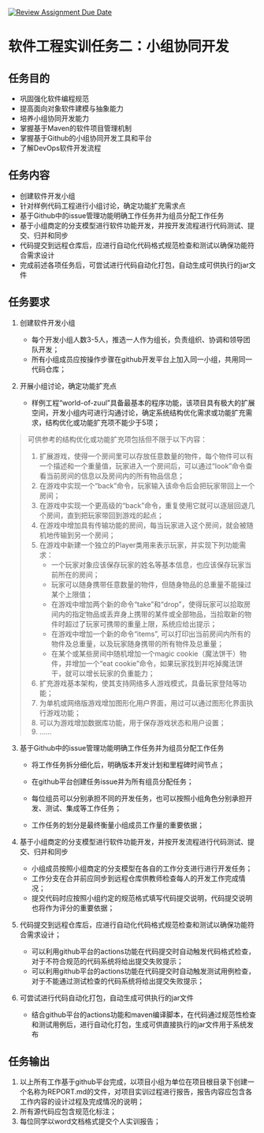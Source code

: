 [![Review Assignment Due Date](https://classroom.github.com/assets/deadline-readme-button-22041afd0340ce965d47ae6ef1cefeee28c7c493a6346c4f15d667ab976d596c.svg)](https://classroom.github.com/a/JSWKa4hr)
# 软件工程实训任务二：小组协同开发

## 任务目的
* 巩固强化软件编程规范
* 提高面向对象软件建模与抽象能力
* 培养小组协同开发能力
* 掌握基于Maven的软件项目管理机制
* 掌握基于Github的小组协同开发工具和平台
* 了解DevOps软件开发流程

## 任务内容
* 创建软件开发小组
* 针对样例代码工程进行小组讨论，确定功能扩充需求点
* 基于Github中的issue管理功能明确工作任务并为组员分配工作任务
* 基于小组商定的分支模型进行软件功能开发，并按开发流程进行代码测试、提交、归并和同步
* 代码提交到远程仓库后，应进行自动化代码格式规范检查和测试以确保功能符合需求设计
* 完成前述各项任务后，可尝试进行代码自动化打包，自动生成可供执行的jar文件

## 任务要求
1. 创建软件开发小组
    * 每个开发小组人数3-5人，推选一人作为组长，负责组织、协调和领导团队开发；
    * 所有小组成员应按操作步骤在github开发平台上加入同一小组，共用同一代码仓库；
    
2. 开展小组讨论，确定功能扩充点
    * 样例工程“world-of-zuul”具备最基本的程序功能，该项目具有极大的扩展空间，开发小组内可进行沟通讨论，确定系统结构优化需求或功能扩充需求，结构优化或功能扩充项不能少于5项；

> 可供参考的结构优化或功能扩充项包括但不限于以下内容：
>
> 1. 扩展游戏，使得一个房间里可以存放任意数量的物件，每个物件可以有一个描述和一个重量值，玩家进入一个房间后，可以通过“look”命令查看当前房间的信息以及房间内的所有物品信息；
> 2. 在游戏中实现一个“back”命令，玩家输入该命令后会把玩家带回上一个房间；
> 3. 在游戏中实现一个更高级的“back”命令，重复使用它就可以逐层回退几个房间，直到把玩家带回到游戏的起点；
> 4. 在游戏中增加具有传输功能的房间，每当玩家进入这个房间，就会被随机地传输到另一个房间；
> 5. 在游戏中新建一个独立的Player类用来表示玩家，并实现下列功能需求：
>    * 一个玩家对象应该保存玩家的姓名等基本信息，也应该保存玩家当前所在的房间；
>    * 玩家可以随身携带任意数量的物件，但随身物品的总重量不能操过某个上限值；
>    * 在游戏中增加两个新的命令“take”和“drop”，使得玩家可以拾取房间内的指定物品或丢弃身上携带的某件或全部物品，当拾取新的物件时超过了玩家可携带的重量上限，系统应给出提示；
>    * 在游戏中增加一个新的命令“items”, 可以打印出当前房间内所有的物件及总重量，以及玩家随身携带的所有物件及总重量；
>    * 在某个或某些房间中随机增加一个magic cookie（魔法饼干）物件，并增加一个“eat cookie”命令，如果玩家找到并吃掉魔法饼干，就可以增长玩家的负重能力；
> 6. 扩充游戏基本架构，使其支持网络多人游戏模式，具备玩家登陆等功能；
> 7. 为单机或网络版游戏增加图形化用户界面，用过可以通过图形化界面执行游戏功能；
> 8. 可以为游戏增加数据库功能，用于保存游戏状态和用户设置；
> 9. ......

3. 基于Github中的issue管理功能明确工作任务并为组员分配工作任务
    * 将工作任务拆分细化后，明确版本开发计划和里程碑时间节点；
    
    * 在github平台创建任务issue并为所有组员分配任务；
    
    * 每位组员可以分别承担不同的开发任务，也可以按照小组角色分别承担开发、测试、集成等工作任务；
    
    * 工作任务的划分是最终衡量小组成员工作量的重要依据；
    
4. 基于小组商定的分支模型进行软件功能开发，并按开发流程进行代码测试、提交、归并和同步

    * 小组成员按照小组商定的分支模型在各自的工作分支进行进行开发任务；
    * 工作分支在合并前应同步到远程仓库供教师检查每人的开发工作完成情况；
    * 提交代码时应按照小组约定的规范格式填写代码提交说明，代码提交说明也将作为评分的重要依据；

5. 代码提交到远程仓库后，应进行自动化代码格式规范检查和测试以确保功能符合需求设计；

    * 可以利用github平台的actions功能在代码提交时自动触发代码格式检查，对于不符合规范的代码系统将给出提交失败提示；
    * 可以利用github平台的actions功能在代码提交时自动触发测试用例检查，对于不能通过测试检查的代码系统将给出提交失败提示；

6. 可尝试进行代码自动化打包，自动生成可供执行的jar文件

    * 结合github平台的actions功能和maven编译脚本，在代码通过规范性检查和测试用例后，进行自动化打包，生成可供直接执行的jar文件用于系统发布


## 任务输出
1. 以上所有工作基于github平台完成，以项目小组为单位在项目根目录下创建一个名称为REPORT.md的文件，对项目实训过程进行报告，报告内容应包含各工作内容的设计过程及完成情况的说明；
2. 所有源代码应包含规范化标注；
3. 每位同学以word文档格式提交个人实训报告；

